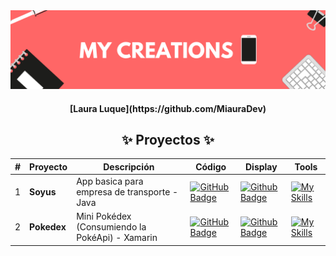 <div align="center">
    <a href="https://www.javascript100.dev">
    <img src="./Banners.png" /> 
    </a>
  <h4>
    <strong>[Laura Luque](https://github.com/MiauraDev)</strong>
  </h4>
</div>

<div align="center">
<h2>✨ Proyectos ✨</h2>


| #   | Proyecto     | Descripción                   | Código                                                                                                                                      | Display                                                                                                                            | Tools        |
| --- | ------------ | ----------------------------- | ------------------------------------------------------------------------------------------------------------------------------------------- | ----------------------------------------------------------------------------------------------------------------------------------- | ------------ |
| 1   | **Soyus**| App basica para empresa de transporte - Java | [![GitHub Badge](https://img.shields.io/badge/Código-181717?logo=github&logoColor=fff&style=flat-square)](https://github.com/MiauraDev/My-creations-Movil/tree/master/1%20Soyus)          | [![Github Badge](https://img.shields.io/badge/Youtube-000?logo=youtube&logoColor=fff&style=flat-square)](https://youtu.be/wVGRkHPEVdY?si=np353Nlv4YFEMU7Y)          | [![My Skills](https://skillicons.dev/icons?i=androidstudio)](https://skillicons.dev) |
| 2   | **Pokedex**   | Mini Pokédex (Consumiendo la PokéApi) - Xamarin    | [![GitHub Badge](https://img.shields.io/badge/Código-181717?logo=github&logoColor=fff&style=flat-square)](https://github.com/MiauraDev/My-creations-Movil/tree/master/2%20Pokedex)          | [![Github Badge](https://img.shields.io/badge/Youtube-000?logo=youtube&logoColor=fff&style=flat-square)](https://youtu.be/BnCPtoxsf7I?si=kO0zJQF9N7oo2Hj6)         | [![My Skills](https://skillicons.dev/icons?i=visualstudio)](https://skillicons.dev)|


</div>